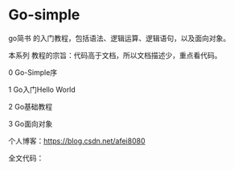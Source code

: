 # Go-simple
go简书 的入门教程，包括语法、逻辑运算、逻辑语句，以及面向对象。

本系列 教程的宗旨：代码高于文档，所以文档描述少，重点看代码。

0 Go-Simple序 

1 Go入门Hello World 

2 Go基础教程 

3 Go面向对象


个人博客：https://blog.csdn.net/afei8080

全文代码：
